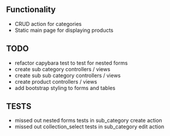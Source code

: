 ## Functionality

* CRUD action for categories
* Static main page for displaying products

## TODO

* refactor capybara test to test for nested forms
* create sub category controllers / views
* create sub sub category controllers / views
* create product controllers / views
* add bootstrap styling to forms and tables

## TESTS

* missed out nested forms tests in sub_category create action
* missed out collection_select tests in sub_category edit action
